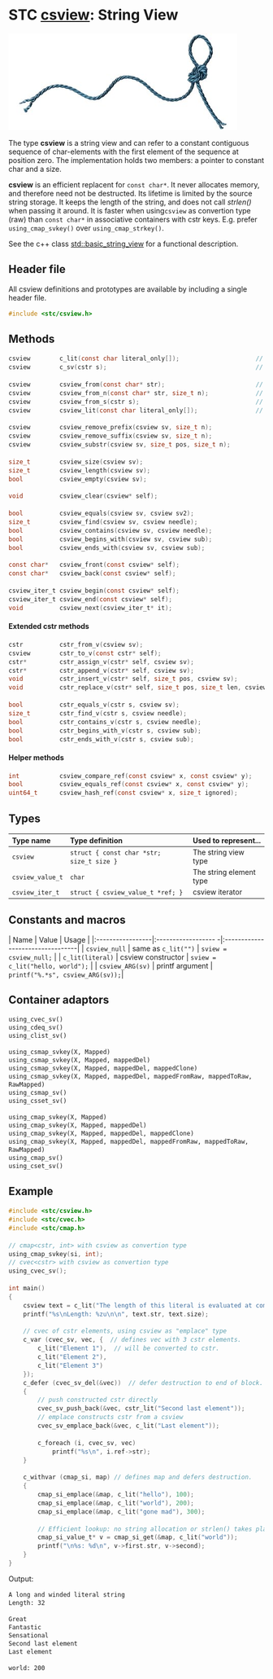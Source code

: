 # STC [csview](../stc/csview.h): String View
![String](pics/string.jpg)

The type **csview** is a string view and can refer to a constant contiguous sequence of char-elements with the first
element of the sequence at position zero. The implementation holds two members: a pointer to constant char and a size.

**csview** is an efficient replacent for `const char*`. It never allocates memory, and therefore need not be destructed.
Its lifetime is limited by the source string storage. It keeps the length of the string, and does not call *strlen()*
when passing it around. It is faster when using`csview` as convertion type (raw) than `const char*` in associative
containers with cstr keys. E.g. prefer `using_cmap_svkey()` over `using_cmap_strkey()`.

See the c++ class [std::basic_string_view](https://en.cppreference.com/w/cpp/string/basic_string_view) for a functional
description.

## Header file

All csview definitions and prototypes are available by including a single header file.

```c
#include <stc/csview.h>
```
## Methods

```c
csview        c_lit(const char literal_only[]);                     // csview from literal, no strlen()
csview        c_sv(cstr s);                                         // construct csview from cstr

csview        csview_from(const char* str);                         // construct from (const char*)
csview        csview_from_n(const char* str, size_t n);             // construct 
csview        csview_from_s(cstr s);                                // same as c_sv()
csview        csview_lit(const char literal_only[]);                // same as c_lit()

csview        csview_remove_prefix(csview sv, size_t n);
csview        csview_remove_suffix(csview sv, size_t n);
csview        csview_substr(csview sv, size_t pos, size_t n);

size_t        csview_size(csview sv);
size_t        csview_length(csview sv);
bool          csview_empty(csview sv);

void          csview_clear(csview* self);

bool          csview_equals(csview sv, csview sv2);
size_t        csview_find(csview sv, csview needle);
bool          csview_contains(csview sv, csview needle);
bool          csview_begins_with(csview sv, csview sub);
bool          csview_ends_with(csview sv, csview sub);

const char*   csview_front(const csview* self);
const char*   csview_back(const csview* self);

csview_iter_t csview_begin(const csview* self);
csview_iter_t csview_end(const csview* self);
void          csview_next(csview_iter_t* it);
```
#### Extended cstr methods
```c
cstr          cstr_from_v(csview sv);
csview        cstr_to_v(const cstr* self);
cstr*         cstr_assign_v(cstr* self, csview sv);
cstr*         cstr_append_v(cstr* self, csview sv);
void          cstr_insert_v(cstr* self, size_t pos, csview sv);
void          cstr_replace_v(cstr* self, size_t pos, size_t len, csview sv);

bool          cstr_equals_v(cstr s, csview sv);
size_t        cstr_find_v(cstr s, csview needle);
bool          cstr_contains_v(cstr s, csview needle);
bool          cstr_begins_with_v(cstr s, csview sub);
bool          cstr_ends_with_v(cstr s, csview sub);
```
#### Helper methods
```c
int           csview_compare_ref(const csview* x, const csview* y);
bool          csview_equals_ref(const csview* x, const csview* y);
uint64_t      csview_hash_ref(const csview* x, size_t ignored);
```
## Types

| Type name         | Type definition                           | Used to represent...     |
|:------------------|:------------------------------------------|:-------------------------|
| `csview`          | `struct { const char *str; size_t size }` | The string view type     |
| `csview_value_t`  | `char`                                    | The string element type  |
| `csview_iter_t`   | `struct { csview_value_t *ref; }`         | csview iterator          |

## Constants and macros

| Name             | Value               | Usage                            |
|:-----------------|:------------------ -|:---------------------------------|
| `csview_null`    | same as `c_lit("")` | `sview = csview_null;`           |
| `c_lit(literal)` | csview constructor  | `sview = c_lit("hello, world");` |
| `csview_ARG(sv)` | printf argument     | `printf("%.*s", csview_ARG(sv));`|

## Container adaptors
```
using_cvec_sv()
using_cdeq_sv()
using_clist_sv()

using_csmap_svkey(X, Mapped)
using_csmap_svkey(X, Mapped, mappedDel)
using_csmap_svkey(X, Mapped, mappedDel, mappedClone)
using_csmap_svkey(X, Mapped, mappedDel, mappedFromRaw, mappedToRaw, RawMapped)
using_csmap_sv()
using_csset_sv()

using_cmap_svkey(X, Mapped)
using_cmap_svkey(X, Mapped, mappedDel)
using_cmap_svkey(X, Mapped, mappedDel, mappedClone)
using_cmap_svkey(X, Mapped, mappedDel, mappedFromRaw, mappedToRaw, RawMapped)
using_cmap_sv()
using_cset_sv()
```

## Example
```c
#include <stc/csview.h>
#include <stc/cvec.h>
#include <stc/cmap.h>

// cmap<cstr, int> with csview as convertion type
using_cmap_svkey(si, int);
// cvec<cstr> with csview as convertion type
using_cvec_sv();

int main()
{
    csview text = c_lit("The length of this literal is evaluated at compile time and stored in csview text.");
    printf("%s\nLength: %zu\n\n", text.str, text.size);

    // cvec of cstr elements, using csview as "emplace" type
    c_var (cvec_sv, vec, {  // defines vec with 3 cstr elements.
        c_lit("Element 1"),  // will be converted to cstr.
        c_lit("Element 2"),
        c_lit("Element 3")
    });
    c_defer (cvec_sv_del(&vec))  // defer destruction to end of block.
    {
        // push constructed cstr directly
        cvec_sv_push_back(&vec, cstr_lit("Second last element"));
        // emplace constructs cstr from a csview
        cvec_sv_emplace_back(&vec, c_lit("Last element"));

        c_foreach (i, cvec_sv, vec)
            printf("%s\n", i.ref->str);
    }

    c_withvar (cmap_si, map) // defines map and defers destruction.
    {
        cmap_si_emplace(&map, c_lit("hello"), 100);
        cmap_si_emplace(&map, c_lit("world"), 200);
        cmap_si_emplace(&map, c_lit("gone mad"), 300);

        // Efficient lookup: no string allocation or strlen() takes place:
        cmap_si_value_t* v = cmap_si_get(&map, c_lit("world"));
        printf("\n%s: %d\n", v->first.str, v->second);
    }
}
```
Output:
```
A long and winded literal string
Length: 32

Great
Fantastic
Sensational
Second last element
Last element

world: 200
```
